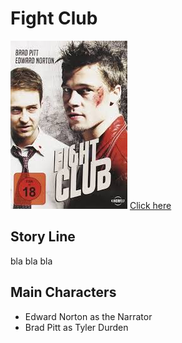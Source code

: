 # Fight Club
![fight_club](./fight_club.jpeg)
[Click here](https://www.google.com/search?q=fight+club&oq=fight+club&gs_lcrp=EgZjaHJvbWUqBggAEEUYOzIGCAAQRRg7MgwIARAuGCcYgAQYigUyBggCECMYJzIHCAMQABiABDIHCAQQABiABDIGCAUQRRg8MgYIBhBFGDwyBggHEEUYPNIBCDI4MjlqMGo0qAIAsAIB&sourceid=chrome&ie=UTF-8)
## Story Line
  bla bla bla
## Main Characters
- Edward Norton as the Narrator
- Brad Pitt as Tyler Durden
